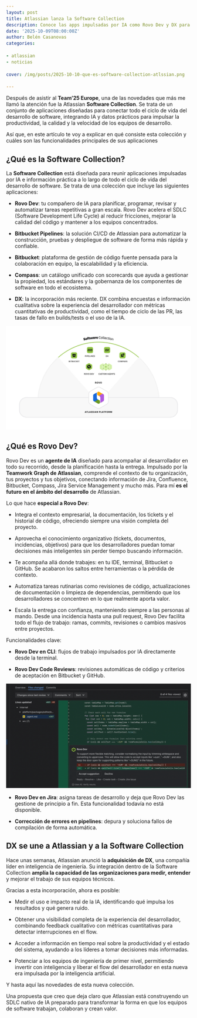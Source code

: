 ```yaml
---
layout: post
title: Atlassian lanza la Software Collection
description: Conoce las apps impulsadas por IA como Rovo Dev y DX para transformar el ciclo de vida del desarrollo de software.
date: '2025-10-09T08:00:00Z'
author: Belén Casanovas
categories:

- atlassian
- noticias

cover: /img/posts/2025-10-10-que-es-software-collection-atlssian.png

---
```

Después de asistir al **Team’25 Europe**, una de las novedades que más me llamó la atención fue la Atlassian **Software Collection**. Se trata de un conjunto de aplicaciones diseñadas para conectar todo el ciclo de vida del desarrollo de software, integrando IA y datos prácticos para impulsar la productividad, la calidad y la velocidad de los equipos de desarrollo.

Así que, en este artículo te voy a explicar en qué consiste esta colección y cuáles son las funcionalidades principales de sus aplicaciones

<h2>¿Qué es la Software Collection?</h2>

La **Software Collection** está diseñada para reunir aplicaciones impulsadas por IA e información práctica a lo largo de todo el ciclo de vida del desarrollo de software. Se trata de una colección que incluye las siguientes aplicaciones:

- **Rovo Dev**: tu compañero de IA para planificar, programar, revisar y automatizar tareas repetitivas a gran escala. Rovo Dev acelera el SDLC (Software Development Life Cycle) al reducir fricciones, mejorar la calidad del código y mantener a los equipos concentrados.

- **Bitbucket Pipelines**: la solución CI/CD de Atlassian para automatizar la construcción, pruebas y despliegue de software de forma más rápida y confiable.

- **Bitbucket**: plataforma de gestión de código fuente pensada para la colaboración en equipo, la escalabilidad y la eficiencia.

- **Compass**: un catálogo unificado con scorecards que ayuda a gestionar la propiedad, los estándares y la gobernanza de los componentes de software en todo el ecosistema.

- **DX**: la incorporación más reciente. DX combina encuestas e información cualitativa sobre la experiencia del desarrollador con métricas cuantitativas de productividad, como el tiempo de ciclo de las PR, las tasas de fallo en builds/tests o el uso de la IA.

<div style="text-align: center;">
<img src="/img/atlassian-products/software-collection-excentia.jpg" width="800" alt="Aplicaciones incluidas en la Software Collection">
</div>

<h2>¿Qué es Rovo Dev?</h2>

Rovo Dev es un **agente de IA** diseñado para acompañar al desarrollador en todo su recorrido, desde la planificación hasta la entrega. Impulsado por la **Teamwork Graph de Atlassian**, comprende el contexto de tu organización, tus proyectos y tus objetivos, conectando información de Jira, Confluence, Bitbucket, Compass, Jira Service Management y mucho más. Para mí **es el futuro en el ámbito del desarrollo** de Atlassian. 

Lo que hace **especial a Rovo Dev**:

- Integra el contexto empresarial, la documentación, los tickets y el historial de código, ofreciendo siempre una visión completa del proyecto. <br>

- Aprovecha el conocimiento organizativo (tickets, documentos, incidencias, objetivos) para que los desarrolladores puedan tomar decisiones más inteligentes sin perder tiempo buscando información. <br>

- Te acompaña allá donde trabajes: en tu IDE, terminal, Bitbucket o GitHub. Se acabaron los saltos entre herramientas o la pérdida de contexto. <br>

- Automatiza tareas rutinarias como revisiones de código, actualizaciones de documentación o limpieza de dependencias, permitiendo que los desarrolladores se concentren en lo que realmente aporta valor. <br>

- Escala la entrega con confianza, manteniendo siempre a las personas al mando. Desde una incidencia hasta una pull request, Rovo Dev facilita todo el flujo de trabajo: ramas, commits, revisiones o cambios masivos entre proyectos. <br>

Funcionalidades clave:

- **Rovo Dev en CLI**: flujos de trabajo impulsados por IA directamente desde la terminal. <br>

- **Rovo Dev Code Reviews**: revisiones automáticas de código y criterios de aceptación en Bitbucket y GitHub. <br>

<div style="text-align: center;">
<img src="/img/atlassian-products/rovo-dev-code-review.png" width="800" alt="Imagen de una code review de Rovo Dev">
</div>

- **Rovo Dev en Jira**: asigna tareas de desarrollo y deja que Rovo Dev las gestione de principio a fin. Esta funcionalidad todavía no está disponible. <br>

- **Corrección de errores en pipelines**: depura y soluciona fallos de compilación de forma automática. <br>

<h2>DX se une a Atlassian y a la Software Collection</h2>

Hace unas semanas, Atlassian anunció la **adquisición de DX**, una compañía líder en inteligencia de ingeniería. Su integración dentro de la Software Collection **amplía la capacidad de las organizaciones para medir, entender** y mejorar el trabajo de sus equipos técnicos.

Gracias a esta incorporación, ahora es posible:

- Medir el uso e impacto real de la IA, identificando qué impulsa los resultados y qué genera ruido.

- Obtener una visibilidad completa de la experiencia del desarrollador, combinando feedback cualitativo con métricas cuantitativas para detectar interrupciones en el flow.

- Acceder a información en tiempo real sobre la productividad y el estado del sistema, ayudando a los líderes a tomar decisiones más informadas.

- Potenciar a los equipos de ingeniería de primer nivel, permitiendo invertir con inteligencia y liberar el flow del desarrollador en esta nueva era impulsada por la inteligencia artificial.

Y hasta aquí las novedades de esta nueva colección.

Una propuesta que creo que deja claro que Atlassian está construyendo un SDLC nativo de IA preparado para transformar la forma en que los equipos de software trabajan, colaboran y crean valor.